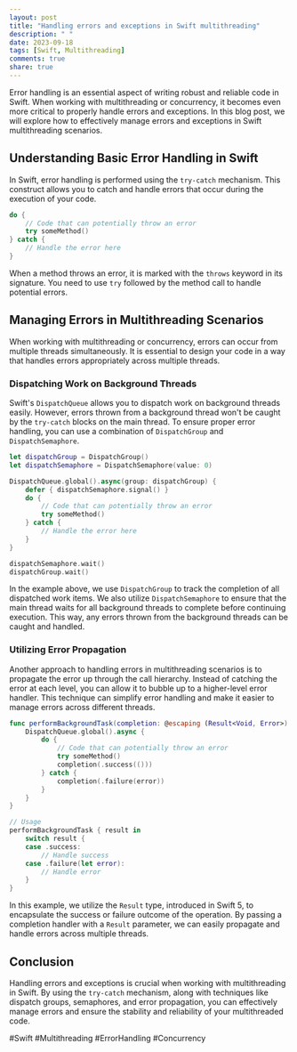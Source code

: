 ```yaml
---
layout: post
title: "Handling errors and exceptions in Swift multithreading"
description: " "
date: 2023-09-18
tags: [Swift, Multithreading]
comments: true
share: true
---
```


Error handling is an essential aspect of writing robust and reliable code in Swift. When working with multithreading or concurrency, it becomes even more critical to properly handle errors and exceptions. In this blog post, we will explore how to effectively manage errors and exceptions in Swift multithreading scenarios.

## Understanding Basic Error Handling in Swift

In Swift, error handling is performed using the `try-catch` mechanism. This construct allows you to catch and handle errors that occur during the execution of your code.

```swift
do {
    // Code that can potentially throw an error
    try someMethod()
} catch {
    // Handle the error here
}
```

When a method throws an error, it is marked with the `throws` keyword in its signature. You need to use `try` followed by the method call to handle potential errors.

## Managing Errors in Multithreading Scenarios

When working with multithreading or concurrency, errors can occur from multiple threads simultaneously. It is essential to design your code in a way that handles errors appropriately across multiple threads.

### Dispatching Work on Background Threads

Swift's `DispatchQueue` allows you to dispatch work on background threads easily. However, errors thrown from a background thread won't be caught by the `try-catch` blocks on the main thread. To ensure proper error handling, you can use a combination of `DispatchGroup` and `DispatchSemaphore`.

```swift
let dispatchGroup = DispatchGroup()
let dispatchSemaphore = DispatchSemaphore(value: 0)

DispatchQueue.global().async(group: dispatchGroup) {
    defer { dispatchSemaphore.signal() }
    do {
        // Code that can potentially throw an error
        try someMethod()
    } catch {
        // Handle the error here
    }
}

dispatchSemaphore.wait()
dispatchGroup.wait()
```

In the example above, we use `DispatchGroup` to track the completion of all dispatched work items. We also utilize `DispatchSemaphore` to ensure that the main thread waits for all background threads to complete before continuing execution. This way, any errors thrown from the background threads can be caught and handled.

### Utilizing Error Propagation

Another approach to handling errors in multithreading scenarios is to propagate the error up through the call hierarchy. Instead of catching the error at each level, you can allow it to bubble up to a higher-level error handler. This technique can simplify error handling and make it easier to manage errors across different threads.

```swift
func performBackgroundTask(completion: @escaping (Result<Void, Error>) -> Void) {
    DispatchQueue.global().async {
        do {
            // Code that can potentially throw an error
            try someMethod()
            completion(.success(()))
        } catch {
            completion(.failure(error))
        }
    }
}

// Usage
performBackgroundTask { result in
    switch result {
    case .success:
        // Handle success
    case .failure(let error):
        // Handle error
    }
}
```

In this example, we utilize the `Result` type, introduced in Swift 5, to encapsulate the success or failure outcome of the operation. By passing a completion handler with a `Result` parameter, we can easily propagate and handle errors across multiple threads.

## Conclusion

Handling errors and exceptions is crucial when working with multithreading in Swift. By using the `try-catch` mechanism, along with techniques like dispatch groups, semaphores, and error propagation, you can effectively manage errors and ensure the stability and reliability of your multithreaded code.

#Swift #Multithreading #ErrorHandling #Concurrency
